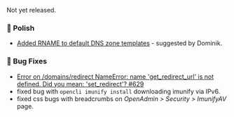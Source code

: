 Not yet released.

### 💅 Polish
- [Added RNAME to default DNS zone templates](/docs/admin/domains/dns_templates/#available-template-variables) - suggested by Dominik.

### 🐛 Bug Fixes
- [Error on /domains/redirect NameError: name 'get_redirect_url' is not defined. Did you mean: 'set_redirect'? #629](https://github.com/stefanpejcic/OpenPanel/issues/629)
- fixed bug with `opencli imunify install` downloading imunify via IPv6.
- fixed css bugs with breadcrumbs on *OpenAdmin > Security > ImunifyAV* page.
